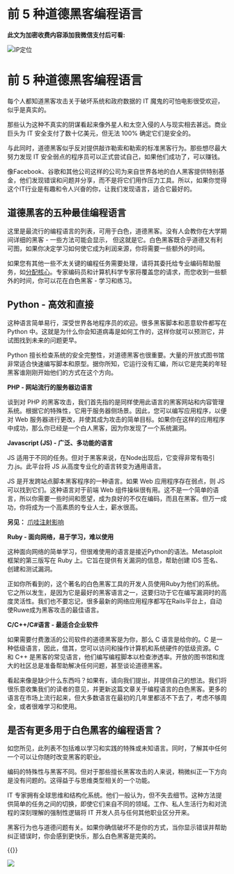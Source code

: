 # 前 5 种道德黑客编程语言

**此文为加密收费内容添加我微信支付后可看:**
<!--more-->
![IP定位](https://tool.lu/netcard/)

# 前 5 种道德黑客编程语言

每个人都知道黑客攻击关于破坏系统和政府数据的 IT 魔鬼的可怕电影很受欢迎， 似乎是真实的。

那些认为这种不真实的阴谋看起来像外星人和太空入侵的人与现实相去甚远。商业巨头为 IT 安全支付了数十亿美元，但无法 100% 确定它们是安全的。

与此同时，道德黑客似乎反对提供敲诈勒索和勒索的标准黑客行为。那些想尽最大努力发现 IT 安全弱点的程序员可以正式尝试自己，如果他们成功了，可以赚钱。

像Facebook、谷歌和其他公司这样的公司为来自世界各地的白人黑客提供特别基金，他们发现错误和问题并分享，而不是将它们用作压力工具。所以，如果你觉得这个IT行业是有趣和令人兴奋的你，让我们发现语言，适合它最好的。

## 道德黑客的五种最佳编程语言

这里是最流行的编程语言的列表，可用于白色，道德黑客。没有人会教你在大学期间详细的黑客 - 一些方法可能会显示， 但这就是它。白色黑客既合乎道德又有利可图，如果你决定学习如何使它成为利润来源，你将需要一些额外的时间。

如果您有其他一些不太关键的编程任务需要处理，请将其委托给专业编码帮助服务，如[分配核心](https://assignmentcore.com/)。专家编码员和计算机科学专家将覆盖您的请求，而您收到一些额外的时间，你可以花在白色黑客 - 学习和练习。

## Python - 高效和直接

这种语言简单易行，深受世界各地程序员的欢迎。很多黑客脚本和恶意软件都写在 Python 中。这就是为什么你会知道病毒是如何工作的，这样你就可以预测它，并试图找到未来的问题更早。

Python 擅长检查系统的安全完整性，对道德黑客也很重要。大量的开放式图书馆非常适合快速编写脚本和原型。据你所知，它运行没有汇编，所以它是完美的年轻黑客谁刚刚开始他们的方式在这个方向。

**PHP - 网站流行的服务器边语言**

谈到对 PHP 的黑客攻击，我们首先指的是同样使用此语言的黑客网站和内容管理系统。根据它的特殊性，它用于服务器侧场景。因此，您可以编写应用程序，以便对 Web 服务器进行更改，并使其成为攻击的简单目标。如果你在这样的应用程序中成功，那么你已经是一个白人黑客，因为你发现了一个系统漏洞。

**Javascript (JS) - 广泛、多功能的语言**

JS 适用于不同的任务。但对于黑客来说，在Node出现后，它变得非常有吸引力.js。此平台将 JS 从高度专业化的语言转变为通用语言。

JS 是开发跨站点脚本黑客程序的一种语言。如果 Web 应用程序存在弱点，则 JS 可以找到它们。这种语言对于前端 Web 组件操纵很有用。这不是一个简单的语言，所以你需要一些时间和愿望，成为良好的不仅在编码，而且在黑客。但万一成功，你将成为一个高素质的专业人士，薪水很高。

**另见：** [爪哇注射影响](https://hackersonlineclub.com/javascript-injection-impact/)

**Ruby - 面向网络，易于学习，难以使用**

这种面向网络的简单学习，但很难使用的语言是接近Python的语法。Metasploit 框架的第三版写在 Ruby 上。它旨在提供有关漏洞的信息，帮助创建 IDS 签名、创建和测试漏洞。

正如你所看到的，这个著名的白色黑客工具的开发人员使用Ruby为他们的系统。它之所以发生，是因为它是最好的黑客语言之一，这要归功于它在编写漏洞时的高度灵活性。我们也不要忘记，很多最新的网络应用程序都写在Rails平台上，自动使Ruwe成为黑客攻击的最佳语言。

**C/C++/C#语言 - 最适合企业软件**

如果需要付费激活的公司软件的道德黑客是为你，那么 C 语言是给你的。C 是一种低级语言，因此，借其，您可以访问和操作计算机和系统硬件的低级资源。C 和 C++ 是黑客的常见语言，他们编写编程脚本以检查渗透率。开放的图书馆和庞大的社区总是准备帮助解决任何问题，甚至谈论道德黑客。

看起来像是缺少什么东西吗？如果有，请向我们提出，并提供自己的想法。我们将很乐意收集我们的读者的意见，并更新这篇文章关于编程语言的白色黑客。更多的语言在市场上流行起来，但大多数语言在最初的几年里都活不下去了，考虑不够周全，或者很难学习和使用。

## **是否有更多用于白色黑客的编程语言？**

如您所见，此列表不包括难以学习和实践的特殊或未知语言。同时，了解其中任何一个可以让你随时改变黑客的职业。

编码的特殊性与黑客不同。但对于那些擅长黑客攻击的人来说，稍微纠正一下方向是没有问题的。这得益于与思维类型相关的一个功能。

IT 专家拥有全球思维和结构化系统。他们一般认为，但不失去细节。这种方法提供简单的任务之间的切换，即使它们来自不同的领域。工作、私人生活行为和对流程的深刻理解的强制性逻辑将 IT 开发人员与任何其他职业区分开来。

黑客行为也与道德问题有关。如果你确信破坏不是你的方式，当你显示错误并帮助纠正错误时，你会感到更快乐，那么白色黑客是完美的。

{{<music url="https://cdn.jsdelivr.net/gh/ybrc/ybrc.github.io@source/Music/27.mp3" name="" artist="Mr·Yang" cover="https://cdn.jsdelivr.net/gh/ybrc/ybrc.github.io@img/avatar.png" fixed="true" volume="100" loop="all" autoplay="true" preload="auto" >}}

<img src="https://tool.lu/netcard/">
